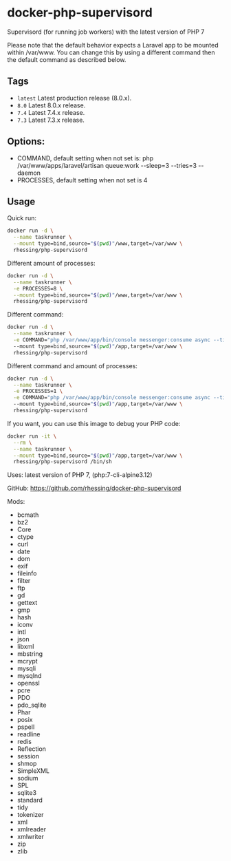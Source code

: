 # docker-php-supervisord

Supervisord (for running job workers) with the latest version of PHP 7

Please note that the default behavior expects a Laravel app to be mounted within /var/www. You can change this by using a different command then the default command as described below.

## Tags
- `latest`  Latest production release (8.0.x).
- `8.0`    Latest 8.0.x release.
- `7.4`    Latest 7.4.x release.
- `7.3`    Latest 7.3.x release.

## Options:
* COMMAND, default setting when not set is: php /var/www/apps/laravel/artisan queue:work --sleep=3 --tries=3 --daemon
* PROCESSES, default setting when not set is 4

## Usage
Quick run:
```sh
docker run -d \
  --name taskrunner \
  --mount type=bind,source="$(pwd)"/www,target=/var/www \
  rhessing/php-supervisord
```


Different amount of processes:
```sh
docker run -d \
  --name taskrunner \
  -e PROCESSES=8 \
  --mount type=bind,source="$(pwd)"/www,target=/var/www \
  rhessing/php-supervisord
```


Different command:
```sh
docker run -d \
  --name taskrunner \
  -e COMMAND="php /var/www/app/bin/console messenger:consume async --time-limit=3600"
  --mount type=bind,source="$(pwd)"/app,target=/var/www \
  rhessing/php-supervisord
```


Different command and amount of processes:
```sh
docker run -d \
  --name taskrunner \
  -e PROCESSES=1 \
  -e COMMAND="php /var/www/app/bin/console messenger:consume async --time-limit=3600"
  --mount type=bind,source="$(pwd)"/app,target=/var/www \
  rhessing/php-supervisord
```


If you want, you can use this image to debug your PHP code:
```sh
docker run -it \
  --rm \
  --name taskrunner \
  --mount type=bind,source="$(pwd)"/app,target=/var/www \
  rhessing/php-supervisord /bin/sh
```


Uses: latest version of PHP 7, (php:7-cli-alpine3.12)

GitHub: https://github.com/rhessing/docker-php-supervisord

Mods:
- bcmath
- bz2
- Core
- ctype
- curl
- date
- dom
- exif
- fileinfo
- filter
- ftp
- gd
- gettext
- gmp
- hash
- iconv
- intl
- json
- libxml
- mbstring
- mcrypt
- mysqli
- mysqlnd
- openssl
- pcre
- PDO
- pdo_sqlite
- Phar
- posix
- pspell
- readline
- redis
- Reflection
- session
- shmop
- SimpleXML
- sodium
- SPL
- sqlite3
- standard
- tidy
- tokenizer
- xml
- xmlreader
- xmlwriter
- zip
- zlib
